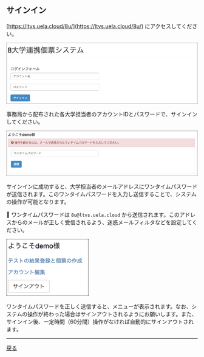 ## サインイン

[https://ltvs.uela.cloud/8u/](https://ltvs.uela.cloud/8u/) にアクセスしてください。

![システム開始画面](https://raw.githubusercontent.com/cist-kklab/8U_doc/master/img/SignIn001.jpg "システム開始画面")

事務局から配布された各大学担当者のアカウントIDとパスワードで、サインインしてください。

![ワンタイムパスワード](https://raw.githubusercontent.com/cist-kklab/8U_doc/master/img/SignIn002.jpg "ワンタイムパスワード")

サインインに成功すると、大学担当者のメールアドレスにワンタイムパスワードが送信されます。このワンタイムパスワードを入力し送信することで、システムの操作が可能となります。

:email: ワンタイムパスワードは `8u@ltvs.uela.cloud` から送信されます。このアドレスからのメールが正しく受信されるよう、迷惑メールフィルタなどを設定してください。

![メニュー](https://raw.githubusercontent.com/cist-kklab/8U_doc/master/img/SignIn003.jpg "メニュー")

ワンタイムパスワードを正しく送信すると、メニューが表示されます。なお、システムの操作が終わった場合はサインアウトされるようにお願いします。また、サインイン後、一定時間（60分間）操作がなければ自動的にサインアウトされます。

---

[戻る](../README.md)
